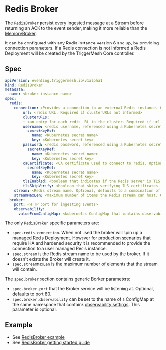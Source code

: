 # Redis Broker

The `RedisBroker` persist every ingested message at a Stream before returning an ACK to the event sender, making it more reliable than the [MemoryBroker](memory-broker.md).

It can be configured with any Redis instance version 6 and up, by providing connection parameters. If a Redis connection is not informed a Redis Deployment will be created by the TriggerMesh Core controller.

## Spec

```yaml
apiVersion: eventing.triggermesh.io/v1alpha1
kind: RedisBroker
metadata:
  name: <broker instance name>
spec:
  redis:
    connection: <Provides a connection to an external Redis instance. Optional>
        url: <redis URL. Required if clusterURLs not informed>
        clusterURLs:
        - <an entry for each redis URL in the cluster. Required if url not informed>
        username: <redis username, referenced using a Kubernetes secret>
          secretKeyRef:
            name: <Kubernetes secret name>
            key: <Kubernetes secret key>
        password: <redis password, referenced using a Kubernetes secret>
          secretKeyRef:
            name: <Kubernetes secret name>
            key: <Kubernetes secret key>
        caCertificate: <CA certificate used to connect to redis. Optional>
          secretKeyRef:
            name: <Kubernetes secret name>
            key: <Kubernetes secret key>
        tlsEnabled: <boolean that indicates if the Redis server is TLS protected. Optional, defaults to false>
        tlsSkipVerify: <boolean that skips verifying TLS certificates. Optional, defaults to false>
    stream: <Redis stream name. Optional, defaults to a combination of namespace and broker name>
    streamMaxLen: <maximum number of items the Redis stream can host. Optional, defaults to unlimited>
  broker:
    port: <HTTP port for ingesting events>
    observability:
      valueFromConfigMap: <kubernetes ConfigMap that contains observability configuration>
```

The only `RedisBroker` specific parameters are:

- `spec.redis.connection`. When not used the broker will spin up a managed Redis Deployment. However for production scenarios that require HA and hardened security it is recommended to provide the connection to a user managed Redis instance.
- `spec.stream` is the Redis stream name to be used by the broker. If it doesn't exists the Broker will create it.
- `spec.streamMaxLen` is the maximum number of elements that the stream will contain.

The `spec.broker` section contains generic Borker parameters:

- `spec.broker.port` that the Broker service will be listening at. Optional, defaults to port 80.
- `spec.broker.observability` can be set to the name of a ConfigMap at the same namespace that contains [observability settings](observability.md). This parameter is optional.

## Example

- See [RedisBroker example](https://github.com/triggermesh/triggermesh-core/blob/main/docs/assets/manifests/getting-started-redis/broker.yaml)
- See [RedisBroker getting started guide](getting-started-redis.md)
